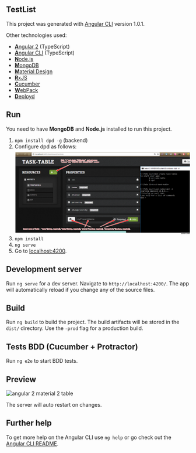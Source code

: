 ## TestList 
 
This project was generated with [Angular CLI](https://github.com/angular/angular-cli) version 1.0.1.

Other technologies used:

* [**A**ngular 2](https://angular.io) (TypeScript)
* [**A**ngular CLI](https://cli.angular.io/) (TypeScript)
* [**N**ode.js](https://nodejs.org)
* [**M**ongoDB](http://www.mongodb.com)
* [**M**aterial Design](https://material.io/)
* [**R**xJS](http://reactivex.io/rxjs/)
* [**C**ucumber](https://cucumber.io/docs/reference/javascript)
* [**W**ebPack](https://webpack.github.io/)
* [**D**eployd](http://docs.deployd.com/docs/getting-started/your-first-api.html)

## Run
You need to have **MongoDB** and **Node.js** installed to run this project.
1. `npm install dpd -g` (backend)
2. Configure dpd as follows:
![Preview](2.png "Preview")
3. `npm install`
4. `ng serve`
5. Go to [localhost:4200](http://localhost:4200). 

## Development server

Run `ng serve` for a dev server. Navigate to `http://localhost:4200/`. The app will automatically reload if you change any of the source files.

## Build

Run `ng build` to build the project. The build artifacts will be stored in the `dist/` directory. Use the `-prod` flag for a production build.

## Tests BDD (Cucumber + Protractor)

Run `ng e2e` to start BDD tests.

## Preview
![angular 2 material 2 table](https://cloud.githubusercontent.com/assets/11519562/26024752/26fe335a-37e1-11e7-9e05-3ab157c06c96.gif)

The server will auto restart on changes.

## Further help

To get more help on the Angular CLI use `ng help` or go check out the [Angular CLI README](https://github.com/angular/angular-cli/blob/master/README.md).
